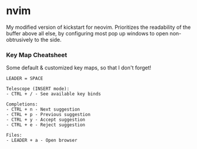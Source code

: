 # nvim

My modified version of kickstart for neovim. Prioritizes the readability of the buffer above all else, by configuring most pop up windows to open non-obtrusively to the side.

### Key Map Cheatsheet

Some default & customized key maps, so that I don't forget!

```
LEADER = SPACE

Telescope (INSERT mode):
- CTRL + / - See available key binds

Completions:
- CTRL + n - Next suggestion
- CTRL + p - Previous suggestion
- CTRL + y - Accept suggestion
- CTRL + e - Reject suggestion

Files:
- LEADER + a - Open browser
```
